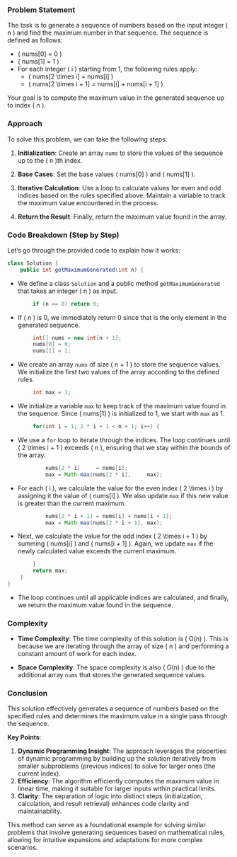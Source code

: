 ### Problem Statement

The task is to generate a sequence of numbers based on the input integer \( n \) and find the maximum number in that sequence. The sequence is defined as follows:

- \( nums[0] = 0 \)
- \( nums[1] = 1 \)
- For each integer \( i \) starting from 1, the following rules apply:
  - \( nums[2 \times i] = nums[i] \)
  - \( nums[2 \times i + 1] = nums[i] + nums[i + 1] \)

Your goal is to compute the maximum value in the generated sequence up to index \( n \).

### Approach

To solve this problem, we can take the following steps:

1. **Initialization**: Create an array `nums` to store the values of the sequence up to the \( n \)th index.

2. **Base Cases**: Set the base values \( nums[0] \) and \( nums[1] \).

3. **Iterative Calculation**: Use a loop to calculate values for even and odd indices based on the rules specified above. Maintain a variable to track the maximum value encountered in the process.

4. **Return the Result**: Finally, return the maximum value found in the array.

### Code Breakdown (Step by Step)

Let’s go through the provided code to explain how it works:

```java
class Solution {
    public int getMaximumGenerated(int n) {
```
- We define a class `Solution` and a public method `getMaximumGenerated` that takes an integer \( n \) as input.

```java
        if (n == 0) return 0;
```
- If \( n \) is 0, we immediately return 0 since that is the only element in the generated sequence.

```java
        int[] nums = new int[n + 1];
        nums[0] = 0;
        nums[1] = 1;
```
- We create an array `nums` of size \( n + 1 \) to store the sequence values. We initialize the first two values of the array according to the defined rules.

```java
        int max = 1;
```
- We initialize a variable `max` to keep track of the maximum value found in the sequence. Since \( nums[1] \) is initialized to 1, we start with `max` as 1.

```java
        for(int i = 1; 2 * i + 1 < n + 1; i++) {
```
- We use a `for` loop to iterate through the indices. The loop continues until \( 2 \times i + 1 \) exceeds \( n \), ensuring that we stay within the bounds of the array.

```java
            nums[2 * i]     = nums[i];
            max = Math.max(nums[2 * i],     max);
```
- For each \( i \), we calculate the value for the even index \( 2 \times i \) by assigning it the value of \( nums[i] \). We also update `max` if this new value is greater than the current maximum.

```java
            nums[2 * i + 1] = nums[i] + nums[i + 1];
            max = Math.max(nums[2 * i + 1], max);
```
- Next, we calculate the value for the odd index \( 2 \times i + 1 \) by summing \( nums[i] \) and \( nums[i + 1] \). Again, we update `max` if the newly calculated value exceeds the current maximum.

```java
        }
        return max;
    }
}
```
- The loop continues until all applicable indices are calculated, and finally, we return the maximum value found in the sequence.

### Complexity

- **Time Complexity**: The time complexity of this solution is \( O(n) \). This is because we are iterating through the array of size \( n \) and performing a constant amount of work for each index.

- **Space Complexity**: The space complexity is also \( O(n) \) due to the additional array `nums` that stores the generated sequence values.

### Conclusion

This solution effectively generates a sequence of numbers based on the specified rules and determines the maximum value in a single pass through the sequence. 

**Key Points**:
1. **Dynamic Programming Insight**: The approach leverages the properties of dynamic programming by building up the solution iteratively from smaller subproblems (previous indices) to solve for larger ones (the current index).
2. **Efficiency**: The algorithm efficiently computes the maximum value in linear time, making it suitable for larger inputs within practical limits.
3. **Clarity**: The separation of logic into distinct steps (initialization, calculation, and result retrieval) enhances code clarity and maintainability.

This method can serve as a foundational example for solving similar problems that involve generating sequences based on mathematical rules, allowing for intuitive expansions and adaptations for more complex scenarios.